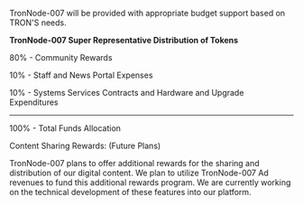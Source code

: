 TronNode-007 will be provided with appropriate budget support based on TRON'S needs.

<strong>TronNode-007 Super Representative Distribution of Tokens</strong>

80% - Community Rewards

10% - Staff and News Portal Expenses

10% - Systems Services Contracts and Hardware and Upgrade Expenditures

<hr>

100% - Total Funds Allocation

Content Sharing Rewards: (Future Plans)

TronNode-007 plans to offer additional rewards for the sharing and distribution of our digital content. We plan to utilize TronNode-007 Ad revenues to fund this additional rewards program. We are currently working on the technical development of these features into our platform.
